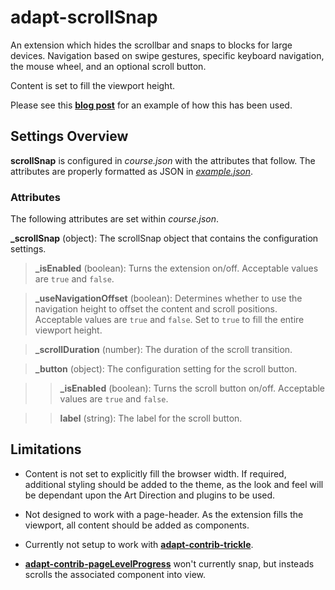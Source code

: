 # adapt-scrollSnap
An extension which hides the scrollbar and snaps to blocks for large devices. Navigation based on swipe gestures, specific keyboard navigation, the mouse wheel, and an optional scroll button.

Content is set to fill the viewport height.

Please see this [**blog post**](https://cityandguilds.sharepoint.com/teamsite/kineo/blog/Lists/Posts/Post.aspx?List=37bf0d45%2D2bbd%2D477e%2Dbcec%2D4a062b36160e&ID=399&Web=60d71fc5%2D7c0e%2D4afe%2D9a3d%2Da4266202a7a9) for an example of how this has been used. 

## Settings Overview

**scrollSnap** is configured in *course.json* with the attributes that follow. The attributes are properly formatted as JSON in [*example.json*](https://github.com/cgkineo/adapt-scrollSnap/blob/master/example.json).

### Attributes

The following attributes are set within *course.json*.  

**_scrollSnap** (object): The scrollSnap object that contains the configuration settings.

>**_isEnabled** (boolean): Turns the extension on/off. Acceptable values are `true` and `false`.

>**_useNavigationOffset** (boolean): Determines whether to use the navigation height to offset the content and scroll positions. Acceptable values are `true` and `false`. Set to `true` to fill the entire viewport height.

>**_scrollDuration** (number): The duration of the scroll transition.

>**_button** (object): The configuration setting for the scroll button.

>>**_isEnabled** (boolean): Turns the scroll button on/off. Acceptable values are `true` and `false`.

>>**label** (string): The label for the scroll button.

## Limitations

- Content is not set to explicitly fill the browser width. If required, additional styling should be added to the theme, as the look and feel will be dependant upon the Art Direction and plugins to be used.

- Not designed to work with a page-header. As the extension fills the viewport, all content should be added as components.

- Currently not setup to work with [**adapt-contrib-trickle**](https://github.com/adaptlearning/adapt-contrib-trickle).

- [**adapt-contrib-pageLevelProgress**](https://github.com/adaptlearning/adapt-contrib-) won't currently snap, but insteads scrolls the associated component into view.